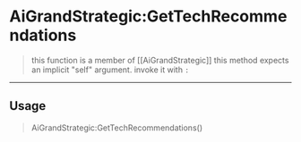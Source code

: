 # AiGrandStrategic:GetTechRecommendations
> this function is a member of [[AiGrandStrategic]]
> this method expects an implicit "self" argument. invoke it with `:`
-----
## Usage
> AiGrandStrategic:GetTechRecommendations()
